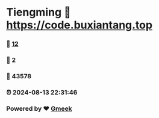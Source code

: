 # Tiengming :link: https://code.buxiantang.top 
### :page_facing_up: [12](https://code.buxiantang.top/tag.html) 
### :speech_balloon: 2 
### :hibiscus: 43578 
### :alarm_clock: 2024-08-13 22:31:46 
### Powered by :heart: [Gmeek](https://github.com/Meekdai/Gmeek)
